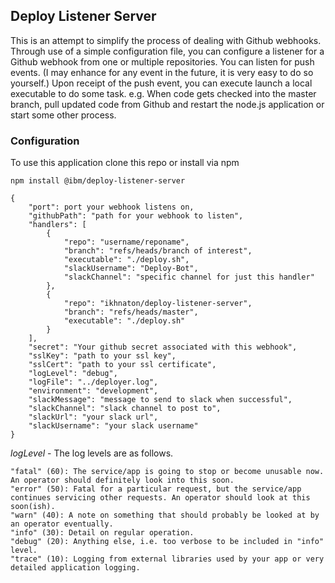 ## Deploy Listener Server

This is an attempt to simplify the process of dealing with Github webhooks.  Through use of a simple configuration file, you can configure a listener for a Github webhook from one or multiple repositories.  You can listen for push events.  (I may enhance for any event in the future, it is very easy to do so yourself.)  Upon receipt of the push event, you can execute launch a local executable to do some task.  e.g.  When code gets checked into the master branch, pull updated code from Github and restart the node.js application or start some other process.

### Configuration
To use this application clone this repo or install via npm

```npm install @ibm/deploy-listener-server```


```
{
	"port": port your webhook listens on,
	"githubPath": "path for your webhook to listen",
	"handlers": [
		{
			"repo": "username/reponame",
			"branch": "refs/heads/branch of interest",
			"executable": "./deploy.sh",
			"slackUsername": "Deploy-Bot",
			"slackChannel": "specific channel for just this handler"
		},
		{
			"repo": "ikhnaton/deploy-listener-server",
			"branch": "refs/heads/master",
			"executable": "./deploy.sh"
        }
	],
	"secret": "Your github secret associated with this webhook",
	"sslKey": "path to your ssl key",
	"sslCert": "path to your ssl certificate",
	"logLevel": "debug",
	"logFile": "../deployer.log",
	"environment": "development",
	"slackMessage": "message to send to slack when successful",
	"slackChannel": "slack channel to post to",
	"slackUrl": "your slack url",
	"slackUsername": "your slack username"
}
```

*logLevel* - The log levels are as follows.

    "fatal" (60): The service/app is going to stop or become unusable now. An operator should definitely look into this soon.
    "error" (50): Fatal for a particular request, but the service/app continues servicing other requests. An operator should look at this soon(ish).
    "warn" (40): A note on something that should probably be looked at by an operator eventually.
    "info" (30): Detail on regular operation.
    "debug" (20): Anything else, i.e. too verbose to be included in "info" level.
    "trace" (10): Logging from external libraries used by your app or very detailed application logging.
